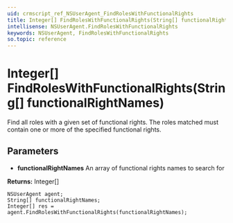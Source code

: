 ```yaml
---
uid: crmscript_ref_NSUserAgent_FindRolesWithFunctionalRights
title: Integer[] FindRolesWithFunctionalRights(String[] functionalRightNames)
intellisense: NSUserAgent.FindRolesWithFunctionalRights
keywords: NSUserAgent, FindRolesWithFunctionalRights
so.topic: reference
---
```


# Integer[] FindRolesWithFunctionalRights(String[] functionalRightNames)

Find all roles with a given set of functional rights. The roles matched must contain one or more of the specified functional rights. 

## Parameters

* **functionalRightNames** An array of functional rights names to search for

**Returns:** Integer[]

```crmscript
NSUserAgent agent;
String[] functionalRightNames;
Integer[] res = agent.FindRolesWithFunctionalRights(functionalRightNames);
```


